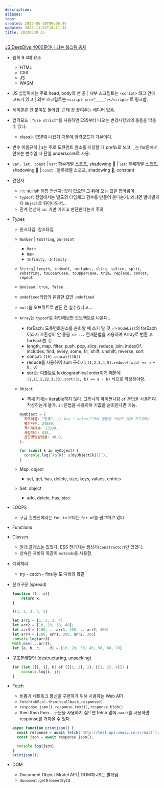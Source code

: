 ```yaml
---
description:
aliases: 
tags: 
created: 2023-05-30T09:06:46
updated: 2023-11-01T16:11:14
title: 20230530 JS
---
```

[JS DeepDive 4000줄이나 되는 복습용 총체](https://github.com/weniv/BackendOrmi/blob/main/JavaScript/%EB%B3%B5%EC%8A%B5.md)
- 웹의 ~~3~~ 4대 요소
	- HTML
	- CSS
	- JS
	- WASM
- JS 삽입위치는 주로 head, body의 맨 끝 | 내부 스크립트는 `<script>` 태그 안에 코드가 있고 | 외부 스크립트는 `<script src="____"></script>` 로 링크함.
- 세미콜론 안 붙여도 돌아감. 근데 걍 붙여주는 에디터 있음.
- 엄격모드 | `"use strict"`를 사용하면 ES5부터 나오는 변경사항과의 충돌을 막을 수 있다.
	- class는 ES6때 나왔기 때문에 엄격모드가 기본이다.
- 변수 이름규칙 | `$`는 주로 도큐먼트 원소를 지칭할 때 prefix로 쓰고, `_`는 for문에서 안쓰는 변수일 때 단일 underscore로 사용.
- `var, let, const` | `var`: 함수레벨 스코프, shadowing 🙆 | `let`: 블록레벨 스코프, shadowing 🙅 | `const` : 블록레벨 스코프, shadowing 🙅, constant
- 연산자
	- `??`: nullish 병합 연산자: 값이 없으면 그 뒤에 오는 값을 집어넣어.
	- `typeof`: 현업에서는 별도의 타입체크 함수를 만들어 쓴다는거. 왜냐면 별에별게 다 `Object`로 튀어나와서...
	- 관계 연산자 `in`: 키만 가지고 판단한다는거 주의
- Types
	- 원시타입, 참조타입
	- `Number` | `toString`, `parseInt`
		- `Math`
		- `NaN`
		- `Infinity`, `-Infinity`
	- `String` | ``length, indexOf, includes, slice, splice, split, substring, toLoserCase, toUpperCase, trim, replace, concat, repeat``
	- `Boolean` | `true, false`
	- `undefined`타입의 유일한 값인 `undefined`
	- `null`을 오브젝트로 만든 건 실수였다고...
	- `Array`는 `typeof`로 확인해보면 오브젝트로 나온다...
		- forEach: 도큐먼트원소를 순회할 때 쓰지 말 것 => `NodeList`의 forEach이라서 호환성이 안 좋음 => `...` 전개문법을 사용하여 Array로 변환 후 forEach할 것.
		- length, map, filter, push, pop, slice, reduce, join, indexOf, includes, find,  every, some, fill, shift, unshift, reverse, sort
		- concat: `[10].concat([10])`
		- reduce를 사용하여 sum 구하기: `[1,2,3,4,5].reduce((a,b) => a + b, 0)`
		- sort는 디폴트로 lexicographical order이기 때문에 `[1,11,2,22,3,33].sort((a, b) => a - b)` 식으로 작성해야함.
	- `Object` 
		- 객체 자체는 iterable하지 않다. 그러니까 파이썬처럼 `of` 문법을 사용하여 작성하는게 불가. `in` 문법을 사용하여 키값을 순회한다면 가능. 

		```js
		myObject = {
		  지역이름: "전국", // key : value(2개의 집합을 가리켜 객체 프로퍼티)
		  확진자수: 24889,
		  격리해제수: 23030,
		  사망자수: 438,
		  십만명당발생율: 48.0,
		};
		
		for (const k in myObject) {
		  console.log(`(${k}: ${myObject[k]})`);
		}
		```

	- Map: object
		- set, get, has, delete, size, keys, values, entries
	- Set: object
		- add, delete, has, size
- LOOPS
	- 구글 컨벤션에서는 `for in` 보다는 `for of`를 권고하고 있다.
- Functions
- Classes
	- 원래 클래스는 없었다. ES6 전까지는 생성자(`constructor`)만 있었다.
	- 상속은 자바와 똑같이 `extends`를 사용함.
- 예외처리
	- try - catch - finally 도 자바와 똑같
- 전개구문 (spread)

	```js
	function f(...x){
	    return x;
	}
	
	f(1, 2, 3, 4, 5)
	```

	```js
	let arr1 = [1, 2, 3, 4];
	let arr2 = [10, 20, 30, 40];
	let arr3 = [100, ...arr1, 200, ...arr2, 300]
	let arr4 = [100, arr1, 200, arr2, 300]
	console.log(arr3)
	Math.max(...arr3);
	let [a, b, c, ...d] = [10, 20, 30, 40, 50, 60, 70]
	```

- 구조분해할당 (destructuring, unpacking)

	```js
	for (let [[i, j], k] of [[[1, 2], 2], [[1, 2], 4]]) {
	    console.log(i, j);
	}
	```

- Fetch
	- 비동기 네트워크 통신을 구현하기 위해 사용하는 Web API
	- `fetch(<URL>).then(<callback_response>)`
	- `response.json()`, `response.text()`, `response.blob()`
	- then then then... 구문을 사용하기 싫으면 fetch 앞에 `await`를 사용하면 response를 가져올 수 있다.

	```js
	async function printjson() {
	  const response = await fetch(`http://test.api.weniv.co.kr/mall`);
	  const json = await response.json();
	
	  console.log(json);
	}
	printjson();
	```

- DOM
	- Document Object Model API | DOM과 JS는 별개임. 
	- `document.getElementById`
